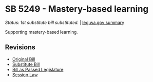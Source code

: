 # SB 5249 - Mastery-based learning
*Status: 1st substitute bill substituted.* | [leg.wa.gov summary](https://app.leg.wa.gov/billsummary?BillNumber=5249&Year=2021)

Supporting mastery-based learning.

## Revisions
* [Original Bill](1/)
* [Substitute Bill](S/)
* [Bill as Passed Legislature](S.PL/)
* [Session Law](S.SL/)